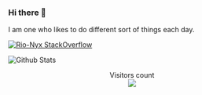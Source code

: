 ### Hi there 👋

<!--
**Rio-Nyx/Rio-Nyx** is a ✨ _special_ ✨ repository because its `README.md` (this file) appears on your GitHub profile.

Here are some ideas to get you started:

- 🔭 I’m currently working on ...
- 🌱 I’m currently learning ...
- 👯 I’m looking to collaborate on ...
- 🤔 I’m looking for help with ...
- 💬 Ask me about ...
- 📫 How to reach me: ...
- 😄 Pronouns: ...
- ⚡ Fun fact: ...
-->
I am one who likes to do different sort of things each day. 

[![Rio-Nyx StackOverflow](https://stackoverflow-badge.vercel.app/?userID=12629996)](https://stackoverflow.com/users/12629996/rio-nyx)

![Github Stats](https://github-readme-stats.vercel.app/api?username=Rio-Nyx&show_icons=true&include_all_commits=true&theme=radical&cache_seconds=86400)
<!--
profile 
![](https://komarev.com/ghpvc/?username=Rio-Nyx)
stack overflow
[![Rio Nyx StackOverflow](https://github-readme-stackoverflow.vercel.app/?userID=12629996)](https://stackoverflow.com/users/12629996/rio-nyx)
-->
<p align="center"> 
  Visitors count<br>
  <img src="https://profile-counter.glitch.me/Rio-Nyx/count.svg" />
</p>
